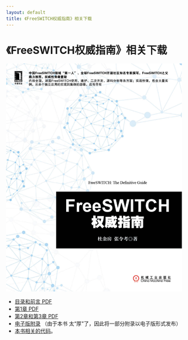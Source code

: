 ```yaml
---
layout: default
title: 《FreeSWITCH权威指南》相关下载
---
```


# 《FreeSWITCH权威指南》相关下载

<img src="/download/FSDG-cover.jpg" width="480" onclick="_hmt.push(['_trackEvent', 'PDF', 'download', this.href]);ga('send', 'event', 'PDF', 'download', this.href);"/>

* <a href="/download/FSDG-toc.pdf" target="_blank" alt="《FreeSWITCH权威指南》目录和前言PDF" onclick="_hmt.push(['_trackEvent', 'PDF', 'download', this.href]);ga('send', 'event', 'PDF', 'TOC', this.href);">目录和前言 PDF</a>
* <a href="/download/FSDG-01.pdf" target="_blank" alt="《FreeSWITCH权威指南》第1章PDF" onclick="_hmt.push(['_trackEvent', 'PDF', 'download', this.href]);ga('send', 'event', 'PDF', 'Chapter1', this.href);">第1章 PDF</a>
* <a href="/download/FSDG-2-3.pdf" target="_blank" alt="《FreeSWITCH权威指南》第2章和第3章PDF"  onclick="_hmt.push(['_trackEvent', 'PDF', 'download', this.href]);ga('send', 'event', 'Chapter2-3', 'download', this.href);">第2章和第3章 PDF</a>
* <a href="/download/FSDG-Appendix.pdf" target="_blank" onclick="ga('send', 'event', 'PDF', 'download', this.href);_hmt.push(['_trackEvent', 'PDF', 'download', this.href]);
">电子版附录</a> （由于本书 太“厚”了，因此将一部分附录以电子版形式发布）
* <a href="/download/FSDG-code.tar.gz" target="_blank" onclick="ga('send', 'event', 'CODE', 'download', this.href);_hmt.push(['_trackEvent', 'CODE', 'download', this.href]);">本书相关的代码</a>。

<!--
请在此下载<a href="/download/FSDG-Appendix.pdf" target="_blank" onclick="ga('send', 'event', 'PDF', 'download', this.href);_hmt.push(['_trackEvent', 'PDF', 'download', this.href]);
">电子版附录</a>。
-->
<br>


